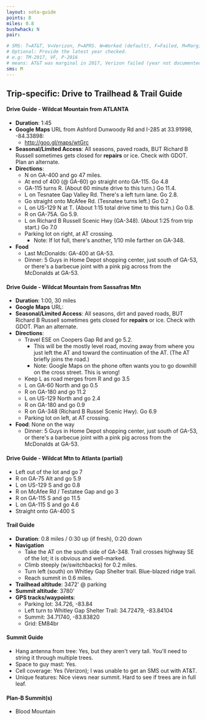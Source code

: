```yaml
---
layout: sota-guide
points: 8
miles: 0.8
bushwhack: N
pair: 

# SMS: T=AT&T, V=Verizon, P=APRS. W=Worked (default), F=Failed, M=Marginal (some failed).
# Optional: Provide the latest year checked.
# e.g: TM-2017, VF, P-2016
# means: AT&T was marginal in 2017, Verizon failed (year not documented), APRS worked in 2016.
sms: M
---
```

Trip-specific: Drive to Trailhead & Trail Guide
--------------------------------------------------------
#### Drive Guide - Wildcat Mountain from ATLANTA

* **Duration**: 1:45
* **Google Maps** URL from Ashford Dunwoody Rd and I-285 at 33.91998, -84.33898: 
    * http://goo.gl/maps/wtGrc
* **Seasonal/Limited Access**:  All seasons, paved roads, BUT Richard B Russell sometimes gets closed for **repairs** or ice.  Check with GDOT.  Plan an alternate.
* **Directions**:
    * N on GA-400 and go 47 miles.
    * At end of 400 (@ GA-60) go straight onto GA-115. Go 4.8
    * GA-115 turns R.  (About 60 minute drive to this turn.) Go 11.4.
    * L on Tesnatee Gap Valley Rd. There's a left turn lane.  Go 2.8.
    * Go straight onto McAfee Rd. (Tesnatee turns left.)  Go 0.2
    * L on US-129 N at T. (About 1:15 total drive time to this turn.) Go 0.8.
    * R on GA-75A. Go 5.9.
    * L on Richard B Russell Scenic Hwy (GA-348). (About 1:25 from trip start.) Go 7.0
    * Parking lot on right, at AT crossing.
        * Note: If lot full, there's another, 1/10 mile farther on GA-348.
* **Food**
    * Last McDonalds: GA-400 at GA-53.
    * Dinner: 5 Guys in Home Depot shopping center, just south of GA-53, or there's a barbecue joint with a pink pig across from the McDonalds at GA-53.

#### Drive Guide - Wildcat Mountain from Sassafras Mtn

* **Duration**: 1:00, 30 miles
* **Google Maps** URL: 
* **Seasonal/Limited Access**:  All seasons, dirt and paved roads, BUT Richard B Russell sometimes gets closed for **repairs** or ice.  Check with GDOT.  Plan an alternate.
* **Directions**:
	* Travel ESE on Coopers Gap Rd and go 5.2.  
	    * This will be the mostly level road, moving away from where you just left the AT and toward the continuation of the AT.  (The AT briefly joins the road.)
	    * Note: Google Maps on the phone often wants you to go downhill on the cross street.  This is wrong!
	* Keep L as road merges from R and go 3.5
	* L on GA-60 North and go 0.5
	* R on GA-180 and go 11.2
	* L on US-129 North and go 2.4
	* R on GA-180 and go 0.9
	* R on GA-348 (Richard B Russel Scenic Hwy).  Go 6.9
    * Parking lot on left, at AT crossing.
* **Food**: None on the way
    * Dinner: 5 Guys in Home Depot shopping center, just south of GA-53, or there's a barbecue joint with a pink pig across from the McDonalds at GA-53.

#### Drive Guide - Wildcat Mtn to Atlanta (partial)

* Left out of the lot and go 7
* R on GA-75 Alt and go 5.9
* L on US-129 S and go 0.8
* R on McAfee Rd / Testatee Gap and go 3
* R on GA-115 S and go 11.5
* L on GA-115 S and go 4.6
* Straight onto GA-400 S

#### Trail Guide

* **Duration**: 0.8 miles / 0:30 up (if fresh), 0:20 down
* **Navigation**
    * Take the AT on the south side of GA-348.  Trail crosses highway SE of the lot; it is obvious and well-marked.
    * Climb steeply (w/switchbacks) for 0.2 miles.
    * Turn left (south) on Whitley Gap Shelter trail.  Blue-blazed ridge trail.
    * Reach summit in 0.6 miles.
* **Trailhead altitude**: 3472' @ parking
* **Summit altitude**: 3780'
* **GPS tracks/waypoints**:
    * Parking lot: 34.726, -83.84
    * Left turn to Whitley Gap Shelter Trail: 34.72479, -83.84104
    * Summit: 34.71740, -83.83820
    * Grid: EM84br

#### Summit Guide

* Hang antenna from tree: Yes, but they aren't very tall.  You'll need to string it through multiple trees.
* Space to guy mast: Yes.
* Cell coverage: Yes (Verizon); I was unable to get an SMS out with AT&T.
* Unique features: Nice views near summit.  Hard to see if trees are in full leaf.

#### Plan-B Summit(s)
* Blood Mountain
